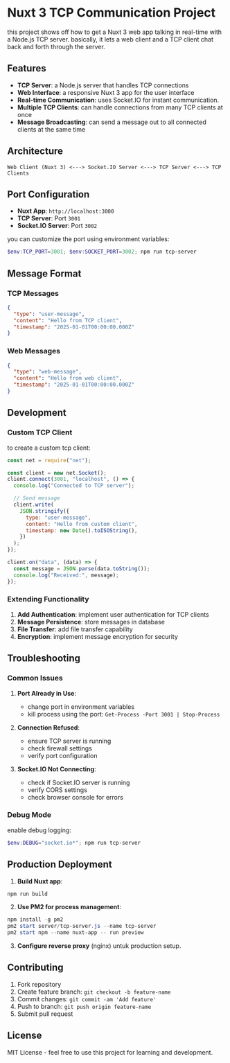 # Nuxt 3 TCP Communication Project

this project shows off how to get a Nuxt 3 web app talking in real-time with a Node.js TCP server. basically, it lets a web client and a TCP client chat back and forth through the server.

## Features

- **TCP Server**: a Node.js server that handles TCP connections
- **Web Interface**: a responsive Nuxt 3 app for the user interface
- **Real-time Communication**: uses Socket.IO for instant communication.
- **Multiple TCP Clients**: can handle connections from many TCP clients at once
- **Message Broadcasting**: can send a message out to all connected clients at the same time

## Architecture

```
Web Client (Nuxt 3) <---> Socket.IO Server <---> TCP Server <---> TCP Clients
```

## Port Configuration

- **Nuxt App**: `http://localhost:3000`
- **TCP Server**: Port `3001`
- **Socket.IO Server**: Port `3002`

you can customize the port using environment variables:

```powershell
$env:TCP_PORT=3001; $env:SOCKET_PORT=3002; npm run tcp-server
```

## Message Format

### TCP Messages

```json
{
  "type": "user-message",
  "content": "Hello from TCP client",
  "timestamp": "2025-01-01T00:00:00.000Z"
}
```

### Web Messages

```json
{
  "type": "web-message",
  "content": "Hello from web client",
  "timestamp": "2025-01-01T00:00:00.000Z"
}
```

## Development

### Custom TCP Client

to create a custom tcp client:

```javascript
const net = require("net");

const client = new net.Socket();
client.connect(3001, "localhost", () => {
  console.log("Connected to TCP server");

  // Send message
  client.write(
    JSON.stringify({
      type: "user-message",
      content: "Hello from custom client",
      timestamp: new Date().toISOString(),
    })
  );
});

client.on("data", (data) => {
  const message = JSON.parse(data.toString());
  console.log("Received:", message);
});
```

### Extending Functionality

1. **Add Authentication**: implement user authentication for TCP clients
2. **Message Persistence**: store messages in database
3. **File Transfer**: add file transfer capability
4. **Encryption**: implement message encryption for security

## Troubleshooting

### Common Issues

1. **Port Already in Use**:

   - change port in environment variables
   - kill process using the port: `Get-Process -Port 3001 | Stop-Process`

2. **Connection Refused**:

   - ensure TCP server is running
   - check firewall settings
   - verify port configuration

3. **Socket.IO Not Connecting**:
   - check if Socket.IO server is running
   - verify CORS settings
   - check browser console for errors

### Debug Mode

enable debug logging:

```powershell
$env:DEBUG="socket.io*"; npm run tcp-server
```

## Production Deployment

1. **Build Nuxt app**:

```powershell
npm run build
```

2. **Use PM2 for process management**:

```powershell
npm install -g pm2
pm2 start server/tcp-server.js --name tcp-server
pm2 start npm --name nuxt-app -- run preview
```

3. **Configure reverse proxy** (nginx) untuk production setup.

## Contributing

1. Fork repository
2. Create feature branch: `git checkout -b feature-name`
3. Commit changes: `git commit -am 'Add feature'`
4. Push to branch: `git push origin feature-name`
5. Submit pull request

## License

MIT License - feel free to use this project for learning and development.
